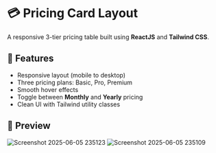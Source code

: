 # 💳 Pricing Card Layout

A responsive 3-tier pricing table built using **ReactJS** and **Tailwind CSS**.

## 🚀 Features

- Responsive layout (mobile to desktop)
- Three pricing plans: Basic, Pro, Premium
- Smooth hover effects
- Toggle between **Monthly** and **Yearly** pricing
- Clean UI with Tailwind utility classes

## 📸 Preview


![Screenshot 2025-06-05 235123](https://github.com/user-attachments/assets/c12413d2-c9dc-4d1f-afa0-dfd4f5fa5537)
![Screenshot 2025-06-05 235109](https://github.com/user-attachments/assets/6c8497f9-bf87-4192-8a3d-d86c9180ae99)

